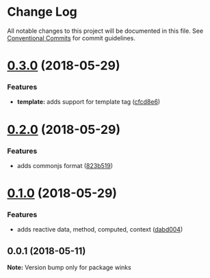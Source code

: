 # Change Log

All notable changes to this project will be documented in this file.
See [Conventional Commits](https://conventionalcommits.org) for commit guidelines.

<a name="0.3.0"></a>
# [0.3.0](https://github.com/winksjs/winks/compare/v0.2.0...v0.3.0) (2018-05-29)


### Features

* **template:** adds support for template tag ([cfcd8e6](https://github.com/winksjs/winks/commit/cfcd8e6))




<a name="0.2.0"></a>
# [0.2.0](https://github.com/winksjs/winks/compare/v0.1.0...v0.2.0) (2018-05-29)


### Features

* adds commonjs format ([823b519](https://github.com/winksjs/winks/commit/823b519))




<a name="0.1.0"></a>
# [0.1.0](https://github.com/winksjs/winks/compare/v0.0.1...v0.1.0) (2018-05-29)


### Features

* adds reactive data, method, computed, context ([dabd004](https://github.com/winksjs/winks/commit/dabd004))




<a name="0.0.1"></a>
## 0.0.1 (2018-05-11)




**Note:** Version bump only for package winks
